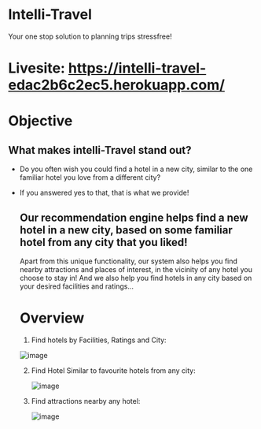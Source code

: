 # Intelli-Travel
Your one stop solution to planning trips stressfree!

# Livesite: https://intelli-travel-edac2b6c2ec5.herokuapp.com/
# Objective
## What makes intelli-Travel stand out?
- Do you often wish you could find a hotel in a new city, similar to the one familiar hotel you love from a different city?
- If you answered yes to that, that is what we provide!

  ## Our recommendation engine helps find a new hotel in a new city, based on some familiar hotel from any city that you liked!

  Apart from this unique functionality, our system also helps you find nearby attractions and places of interest, in the vicinity of any hotel you choose to stay in!
  And we also help you find hotels in any city based on your desired facilities and ratings...

  # Overview

  1. Find hotels by Facilities, Ratings and City:

    ![image](https://github.com/missusk/travelrecommendation/assets/82167463/36a1870b-524f-4e51-bf6f-0f1bfec3f9b6)

  2. Find Hotel Similar to favourite hotels from any city:

     ![image](https://github.com/missusk/travelrecommendation/assets/82167463/074d3615-0916-427b-9ac2-439df8c08416)


  3. Find attractions nearby any hotel:

     ![image](https://github.com/missusk/travelrecommendation/assets/82167463/95961992-b437-49f9-869a-7a8479a7121a)

